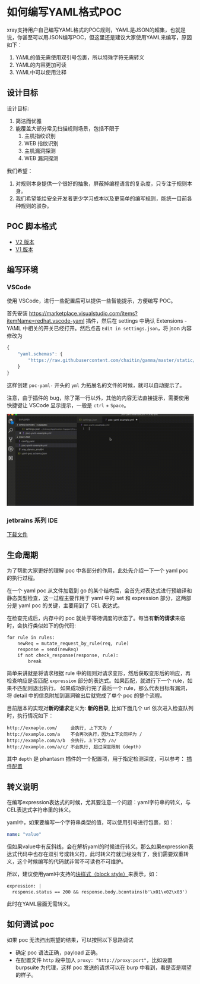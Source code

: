 # 如何编写YAML格式POC

xray支持用户自己编写YAML格式的POC规则，YAML是JSON的超集，也就是说，你甚至可以用JSON编写POC，但这里还是建议大家使用YAML来编写，原因如下：

1. YAML的值无需使用双引号包裹，所以特殊字符无需转义
2. YAML的内容更加可读
3. YAML中可以使用注释

## 设计目标

设计目标:

1. 简洁而优雅
2. 能覆盖大部分常见扫描规则场景，包括不限于
    1. 主机指纹识别
    2. WEB 指纹识别
    3. 主机漏洞探测
    4. WEB 漏洞探测

我们希望：

1. 对规则本身提供一个很好的抽象，屏蔽掉编程语言的复杂度，只专注于规则本身。
2. 我们希望能给安全开发者更少学习成本以及更简单的编写规则，能统一目前各种规则的驳杂。

## POC 脚本格式

- [V2 版本](guide/poc/v2)
- [V1 版本](guide/poc/v1)

## 编写环境

### VSCode

使用 VSCode，进行一些配置后可以提供一些智能提示，方便编写 POC。

首先安装 https://marketplace.visualstudio.com/items?itemName=redhat.vscode-yaml 插件，然后在 settings 中确认 Extensions - YAML 中相关的开关已经打开。然后点击 `Edit in settings.json`，将 json 内容修改为

```javascript
{
    "yaml.schemas": {
        "https://raw.githubusercontent.com/chaitin/gamma/master/static/schema/schema-v2.json": ["fingerprint-yaml-*.yml", "poc-yaml-*.yml"]
    }
}
```

这样创建 `poc-yaml-` 开头的 `yml` 为拓展名的文件的时候，就可以自动提示了。

注意，由于插件的 bug，除了第一行以外，其他的内容无法直接提示，需要使用快捷键让 VSCode 显示提示，一般是 `ctrl` + `Space`。

![poc](../assets/poc/poc.gif)

### jetbrains 系列 IDE

[下载文件](https://raw.githubusercontent.com/chaitin/gamma/master/static/schema/schema.json)

## 生命周期

为了帮助大家更好的理解 poc 中各部分的作用，此处先介绍一下一个 yaml poc 的执行过程。

在一个 yaml poc 从文件加载到 go 的某个结构后，会首先对表达式进行预编译和静态类型检查，这一过程主要作用于 yaml 中的 set 和 expression 部分，这两部分是 yaml poc 的关键，主要用到了 CEL 表达式。

在检查完成后，内存中的 poc 就处于等待调度的状态了。每当有**新的请求**来临时，会执行类似如下的伪代码:

```golang
for rule in rules:
    newReq = mutate_request_by_rule(req, rule)
    response = send(newReq)
    if not check_response(response, rule):
        break
```

简单来讲就是将请求根据 rule 中的规则对请求变形，然后获取变形后的响应，再检查响应是否匹配 `expression` 部分的表达式。如果匹配，就进行下一个 rule，如果不匹配则退出执行。
如果成功执行完了最后一个 rule，那么代表目标有漏洞，将 detail 中的信息附加到漏洞输出后就完成了单个 poc 的整个流程。

目前版本的实现对**新的请求**定义为: **新的目录**, 比如下面几个 url 依次进入检查队列时，执行情况如下：

```
http://exmaple.com/     会执行, 上下文为 / 
http://example.com/a    不会再次执行，因为上下文同样为 /
http://example.com/a/b  会执行，上下文为 /a/
http://example.com/a/c/ 不会执行, 超过深度限制 (depth)
```

其中 `depth` 是 phantasm 插件的一个配置项，用于指定检测深度，可以参考： [插件配置](/configration/plugins?id=dirscan)

## 转义说明

在编写expression表达式的时候，尤其要注意一个问题：yaml字符串的转义，与CEL表达式字符串里的转义。

yaml中，如果要编写一个字符串类型的值，可以使用引号进行包裹，如：

```yaml
name: "value"
```

但如果value中有反斜线，会在解析yaml的时候进行转义。那么如果expression表达式代码中也存在双引号或转义符，此时转义符就已经没有了，我们需要双重转义，这个时候编写的代码就非常不可读也不可维护。

所以，建议使用yaml中支持的[块样式（block style）](https://yaml.org/spec/1.2/spec.html#style/block/)来表示，如：

```
expression: |
  response.status == 200 && response.body.bcontains(b'\x01\x02\x03')
```

此时在YAML层面无需转义。

## 如何调试 poc

如果 poc 无法扫出期望的结果，可以按照以下思路调试

- 确定 poc 语法正确，payload 正确。
- 在配置文件 `http` 段中加入 `proxy: "http://proxy:port"`，比如设置 burpsuite 为代理，这样 poc 发送的请求可以在 burp 中看到，看是否是期望的样子。
